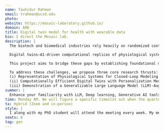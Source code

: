 ```yaml
---
name: Tauhidur Rahman 
email: trahman@ucsd.edu
photo: 
website: https://mosaic-laboratory.github.io/
domain: A06
title: Digital twin model for health with wearable data
bio: I direct the Mosaic lab.
description: |
  The biotech and biomedical industries rely heavily on randomized controlled trials (RCTs) to evaluate the efficacy and safety of medical interventions, yet these trials are prohibitively expensive and time-consuming—costing an average of $1.3 billion per drug and spanning 10–15 years for market approval in the pharmaceutical sector. Similarly, preclinical animal testing adds significant financial and ethical burdens, with failure rates exceeding 85% when translating results to humans. In this proposal, we seek to address these inefficiencies by advancing digital twin technologies as a transformative paradigm in biomedical research and development.

  Digital twins—AI-driven computational replicas of physiological systems—have the potential to accelerate innovation by providing scalable, cost-effective, and ethically viable alternatives to conventional RCTs. They can simulate disease progression, predict patient responses to interventions, and enable in silico testing of therapeutics, reducing reliance on human and animal trials. However, major gaps hinder their widespread adoption, including (1) lack of standardized, generalizable representations of physiological systems across individuals and timescales, (2) computational inefficiencies in personalizing models for diverse populations, and (3) limited capacity for knowledge transfer between different interventions and treatment domains.

  This project aims to bridge these gaps by establishing foundational methods for scalable, personalized, and computationally efficient digital twins. Through advanced physiological modeling, knowledge graph integration, and large language model (LLM)-augmented frameworks, we will develop novel approaches to enhance prediction, personalization, and decision-support in biomedical innovation. Our proposed methods will not only improve the efficiency and reliability of digital twins but also provide a generalizable infrastructure applicable across diverse medical domains, including diabetes management, kidney dialysis, and substance use disorder interventions.

  To address these challenges, we propose three core research thrusts:  
  (i) Representation of Physiological Systems for Closed-Loop Modeling: We will develop featurization and representation learning techniques that generalize across diverse biomedical data types (from physiological signals to symptoms and comorbidities), ensuring adaptability across time scales (minutes to years) and population levels (individuals to cohorts).  
  (ii) Computationally Efficient Digital Twins with Personalization Mechanisms and Knowledge Graphs: We will design scalable, personalized digital twin models that dynamically identify similar individuals within a population to enhance forecasting accuracy for physiological states based on specific interventions. Additionally, we will integrate knowledge graphs to learn relationships between different interventions, allowing the model to extrapolate to novel treatment strategies.  
  (iii) Demonstration of a Generalizable Large Language Model (LLM)-Augmented Digital Twin Framework and Dashboard: We will implement and validate a scalable, interactive framework to support digital twin experimentation in multiple biomedical domains, including diabetes management, kidney dialysis, and substance use disorder interventions.
summer: |
  Enhance your familiarity with LLM, Deep learning, Generative AI tools and techniques.
time: Monday AM. We will figure a specific timeslot out when the quarter gets near and we know all of our schedules better.
ta: Hybrid (Zoom and in-person)
style: |
  I along with my PhD student will attend the meeting every week. My mentoring style is really to help you to know the right tools, help you to identify the intermediate goals and eventually ask challenging questions. Eventually the success will largely depend on you and your approach to tackle complex questions with lots of uncertainty. I want you to take leadership (almost consider this as an opportunity to write your paper or build your startup, just as an example) and I will be there to help you to navigate the complex landscape of uncertainty in research.
seats: 8
tag: gen
---
```

